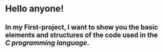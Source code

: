 # Hello anyone!

## In my **First-project**, I want to show you the basic elements and structures of the code used in the *C programming language*.